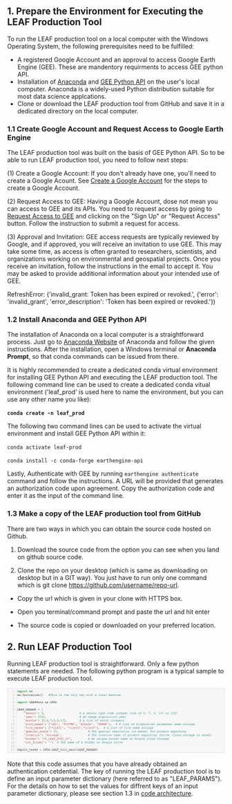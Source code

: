 ## 1. Prepare the Environment for Executing the LEAF Production Tool

To run the LEAF production tool on a local computer with the Windows Operating System, the following prerequisites need to be fulfilled:

*  A registered Google Account and an approval to access Google Earth Engine (GEE). These are mandentory requirments to access GEE python API.
*  Installation of [Anaconda](https://www.anaconda.com/) and [GEE Python API](https://developers.google.com/earth-engine/tutorials/community/intro-to-python-api-guiattard) on the user's local computer. Anaconda is a widely-used Python distribution suitable for most data science applcations.
* Clone or download the LEAF production tool from GitHub and save it in a dedicated directory on the local computer. 

### 1.1 Create Google Account and Request Access to Google Earth Engine
The LEAF production tool was built on the basis of GEE Python API. So to be able to run LEAF production tool, you need to follow next steps:

(1) Create a Google Account: If you don't already have one, you'll need to create a Google Acount. See [Create a Google Account](https://cloud.google.com/apigee/docs/hybrid/v1.1/precog-gcpaccount) for the steps to create a Google Account.

(2) Request Access to GEE: Having a Google Account, dose not mean you can access to GEE and its APIs. You need to request access by going to [Request Access to GEE](https://earthengine.google.com/) and clicking on the "Sign Up" or "Request Access" button. Follow the instruction to submit a request for access. 

(3) Approval and Invitation: GEE access requests are typically reviewed by Google, and if approved, you will receive an invitation to use GEE. This may take some time, as access is often granted to researchers, scientists, and organizations working on environmental and geospatial projects. Once you receive an invitation, follow the instructions in the email to accept it. You may be asked to provide additional information about your intended use of GEE.

RefreshError: ('invalid_grant: Token has been expired or revoked.', {'error': 'invalid_grant', 'error_description': 'Token has been expired or revoked.'})

### 1.2 Install Anaconda and GEE Python API
The installation of Anaconda on a local computer is a straightforward process. Just go to [Anaconda Website](https://www.anaconda.com/) of Anaconda and follow the given instructions. After the installation, open a Windows terminal or **Anaconda Prompt**, so that conda commands can be issued from there. 

It is highly recommended to create a dedicated conda virtual environment for installing GEE Python API and executing the LEAF production tool. The following command line can be used to create a dedicated conda vitual environment ('leaf_prod' is used here to name the environment, but you can use any other name you like):

**`conda create -n leaf_prod`**

The following two command lines can be used to activate the virtual environment and install GEE Python API within it:

`conda activate leaf-prod`

`conda install -c conda-forge earthengine-api`

Lastly, Authenticate with GEE by running `earthengine authenticate` command and follow the instructions. A URL will be provided that generates an authorization code upon agreement. Copy the authorization code and enter it as the input of the command line.

### 1.3 Make a copy of the LEAF production tool from GitHub
There are two ways in which you can obtain the source code hosted on Github.

1. Download the source code from the option you can see when you land on github source code.

2. Clone the repo on your desktop (which is same as downloading on desktop but in a GIT way). You just have to run only one command which is git clone https://github.com/username/repo-url.
* Copy the url which is given in your clone with HTTPS box.

* Open you terminal/command prompt and paste the url and hit enter

* The source code is copied or downloaded on your preferred location.

## 2. Run LEAF Production Tool
 
Running LEAF production tool is straightforward. Only a few python statements are needed. The following python program is a typical sample to execute LEAF production tool.

![](/wiki_images/leaf_tool_code.jpg)

Note that this code assumes that you have already obtained an authentication cetdential. The key of running the LEAF production tool is to define an input parameter dictionary (here referred to as "LEAF_PARAMS"). For the details on how to set the values for diffrent keys of an input parameter dictionary, please see section 1.3 in [code architecture](/docs/code_architecture.md).

